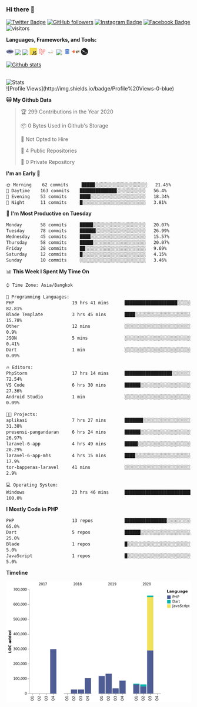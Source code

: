 ### Hi there 👋

<div align="centre">

[![Twitter Badge](http://img.shields.io/badge/-@ismnirwn-1ca0f1?style=social&logo=twitter&logoColor=blue&link=https://twitter.com/ismnirwn)](https://twitter.com/ismnirwn) [![GitHub followers](https://img.shields.io/github/followers/ismanir?label=Follow&style=social)](https://github.com/ismanir/?tab=follow)
[![Instagram Badge](https://img.shields.io/badge/-ismanirawan-blue?style=social&logo=Instagram&link=https://www.instagram.com/ismanirawan/)](https://www.instagram.com/ismanirawan/) 
[![Facebook Badge](https://img.shields.io/badge/-ismnirwn-blue?style=social&logo=facebook&link=https://www.facebook.com/ismnirwn/)](https://www.facebook.com/ismnirwn/) 
![visitors](https://hit-badger.glitch.me/badge?page_id=ismanir.ismanir)
 </div>

**Languages, Frameworks, and Tools:**  

<code><img height="20" src="https://raw.githubusercontent.com/github/explore/80688e429a7d4ef2fca1e82350fe8e3517d3494d/topics/php/php.png"></code>
<code><img height="20" src="https://cdn.freebiesupply.com/logos/large/2x/yii-logo-png-transparent.png"></code>
<code><img height="20" src="https://www.zend.com/sites/zend/files/image/2019-09/logo-codeigniter.jpg"></code>
<code><img height="20" src="https://raw.githubusercontent.com/github/explore/80688e429a7d4ef2fca1e82350fe8e3517d3494d/topics/javascript/javascript.png"></code>
<code><img height="20" src="https://raw.githubusercontent.com/github/explore/80688e429a7d4ef2fca1e82350fe8e3517d3494d/topics/laravel/laravel.png"></code>
<code><img height="20" src="https://raw.githubusercontent.com/github/explore/80688e429a7d4ef2fca1e82350fe8e3517d3494d/topics/mysql/mysql.png"></code>
<code><img height="20" src="https://code.visualstudio.com/assets/favicon.ico"></code>
<code><img height="20" src="https://raw.githubusercontent.com/github/explore/80688e429a7d4ef2fca1e82350fe8e3517d3494d/topics/sql/sql.png"></code>
<code><img height="20" src="https://raw.githubusercontent.com/github/explore/80688e429a7d4ef2fca1e82350fe8e3517d3494d/topics/git/git.png"></code>
<code><img height="20" src="https://raw.githubusercontent.com/github/explore/80688e429a7d4ef2fca1e82350fe8e3517d3494d/topics/terminal/terminal.png"></code>

[![Github stats](https://github-readme-stats.vercel.app/api?username=ismanir&title_color=555&text_color=777&show_icons=true&icon_color=333)](https://github.com/ismanir)

<br>
<img src="https://github.com/ismanir/ismanir/blob/master/images/stat.svg" alt="Stats"/>

<br>
<!--START_SECTION:waka-->
![Profile Views](http://img.shields.io/badge/Profile%20Views-0-blue)

**🐱 My Github Data** 

> 🏆 299 Contributions in the Year 2020
 > 
> 📦 0 Bytes Used in Github's Storage 
 > 
> 🚫 Not Opted to Hire
 > 
> 📜 4 Public Repositories
 > 
> 🔑 0 Private Repository 
 > 
**I'm an Early 🐤** 

```text
🌞 Morning    62 commits     █████░░░░░░░░░░░░░░░░░░░░   21.45% 
🌆 Daytime    163 commits    ██████████████░░░░░░░░░░░   56.4% 
🌃 Evening    53 commits     ████░░░░░░░░░░░░░░░░░░░░░   18.34% 
🌙 Night      11 commits     █░░░░░░░░░░░░░░░░░░░░░░░░   3.81%

```
📅 **I'm Most Productive on Tuesday** 

```text
Monday       58 commits     █████░░░░░░░░░░░░░░░░░░░░   20.07% 
Tuesday      78 commits     ██████░░░░░░░░░░░░░░░░░░░   26.99% 
Wednesday    45 commits     ████░░░░░░░░░░░░░░░░░░░░░   15.57% 
Thursday     58 commits     █████░░░░░░░░░░░░░░░░░░░░   20.07% 
Friday       28 commits     ██░░░░░░░░░░░░░░░░░░░░░░░   9.69% 
Saturday     12 commits     █░░░░░░░░░░░░░░░░░░░░░░░░   4.15% 
Sunday       10 commits     ░░░░░░░░░░░░░░░░░░░░░░░░░   3.46%

```


📊 **This Week I Spent My Time On** 

```text
⌚︎ Time Zone: Asia/Bangkok

💬 Programming Languages: 
PHP                      19 hrs 41 mins      ████████████████████░░░░░   82.81% 
Blade Template           3 hrs 45 mins       ████░░░░░░░░░░░░░░░░░░░░░   15.78% 
Other                    12 mins             ░░░░░░░░░░░░░░░░░░░░░░░░░   0.9% 
JSON                     5 mins              ░░░░░░░░░░░░░░░░░░░░░░░░░   0.41% 
Dart                     1 min               ░░░░░░░░░░░░░░░░░░░░░░░░░   0.09%

🔥 Editors: 
PhpStorm                 17 hrs 14 mins      ██████████████████░░░░░░░   72.54% 
VS Code                  6 hrs 30 mins       ██████░░░░░░░░░░░░░░░░░░░   27.36% 
Android Studio           1 min               ░░░░░░░░░░░░░░░░░░░░░░░░░   0.09%

🐱‍💻 Projects: 
aplikasi                 7 hrs 27 mins       ███████░░░░░░░░░░░░░░░░░░   31.38% 
presensi-pangandaran     6 hrs 24 mins       ██████░░░░░░░░░░░░░░░░░░░   26.97% 
laravel-6-app            4 hrs 49 mins       █████░░░░░░░░░░░░░░░░░░░░   20.29% 
laravel-6-app-mhs        4 hrs 15 mins       ████░░░░░░░░░░░░░░░░░░░░░   17.9% 
tor-bappenas-laravel     41 mins             ░░░░░░░░░░░░░░░░░░░░░░░░░   2.9%

💻 Operating System: 
Windows                  23 hrs 46 mins      █████████████████████████   100.0%

```

**I Mostly Code in PHP** 

```text
PHP                      13 repos            ████████████████░░░░░░░░░   65.0% 
Dart                     5 repos             ██████░░░░░░░░░░░░░░░░░░░   25.0% 
Blade                    1 repos             █░░░░░░░░░░░░░░░░░░░░░░░░   5.0% 
JavaScript               1 repos             █░░░░░░░░░░░░░░░░░░░░░░░░   5.0%

```


**Timeline**

![Chart not found](https://github.com/ismanir/ismanir/blob/master/charts/bar_graph.png) 


<!--END_SECTION:waka-->



